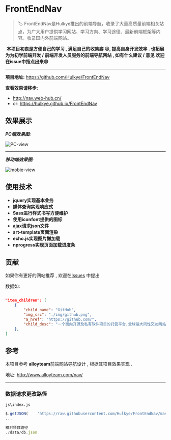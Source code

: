 # FrontEndNav



> :label: FrontEndNav是Hulkye推出的前端导航，收录了大量高质量前端相关站点，为广大用户提供学习网站、学习方向、学习途径、最新前端框架等内容。收录国内外前端网站。 

​	**本项目初衷是方便自己的学习 ,  满足自己的收集癖 :wink:,  提高自身开发效率 . 也拓展为为初学前端开发 / 前端开发人员服务的前端导航网站 , 如有什么建议 / 意见 欢迎在issue中指点出来:smile:**



---



**项目地址:** https://github.com/Hulkye/FrontEndNav

**查看效果请移步:** 

- http://nav.web-hub.cn/
- or: https://hulkye.github.io/FrontEndNav



## 效果展示

***PC端效果图:***

![PC-view](./img/PC-view.png)



---



***移动端效果图:***

![mobie-view](./img/mobie-view.png)



## 使用技术

- **jquery实现基本业务**
- **媒体查询实现响应式**
- **Sass进行样式书写方便维护**
- **使用iconfont提供的图标**
- **ajax请求json文件**
- **art-template页面渲染**
- **echo.js实现图片懒加载**
- **nprogress实现页面加载进度条**



## 贡献

如果你有更好的网站推荐 ,  欢迎在[Issues](https://github.com/Hulkye/FrontEndNav/issues) 中提出

数据如:

```json

"item_children": [
    {
        "child_name": "GitHub",
        "img_src": "./img/github.png",
        "a_href": "https://github.com/",
        "child_desc": "一个面向开源及私有软件项目的托管平台,全球最大同性交友网站"
    },
]

```



## 参考

本项目参考 **alloyteam**前端网站导航设计 ,  根据其项目效果实现 .

地址: http://www.alloyteam.com/nav/



---



### 数据请求更改路径

```
js\index.js
```

```javascript
$.getJSON(    'https://raw.githubusercontent.com/Hulkye/FrontEndNav/master/data/db.json',
...

相对项目路径
./data/db.json
```

